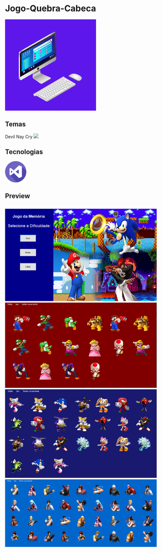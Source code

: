 # Jogo-Quebra-Cabeca

<img src="/img-readme/computer.png" width=300 center>

<h2>Temas</h2>
<p> Devil Nay Cry <img src="/img-readme/Ph03nyx-Super-Mario-Paper-Mario.ico" width=20></p>



<h2>Tecnologias</h2>

<img src="/img-readme/visual-studio.png" width=70>

<h2> Preview <h2>

  
<img src="/img-readme/menu.png" width=500>
<br>
<img src="/img-readme/preview-mario.png" width=500>
  <br>
<img src="/img-readme/preview-sonic.png" width=500>
  <br>
<img src="/img-readme/preview-kof.png" width=500>
